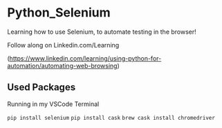 # Python_Selenium
Learning how to use Selenium, to automate testing in the browser!

Follow along on Linkedin.com/Learning

(https://www.linkedin.com/learning/using-python-for-automation/automating-web-browsing)


## Used Packages

Running in my VSCode Terminal

`pip install selenium`
`pip install cask`
`brew cask install chromedriver`
